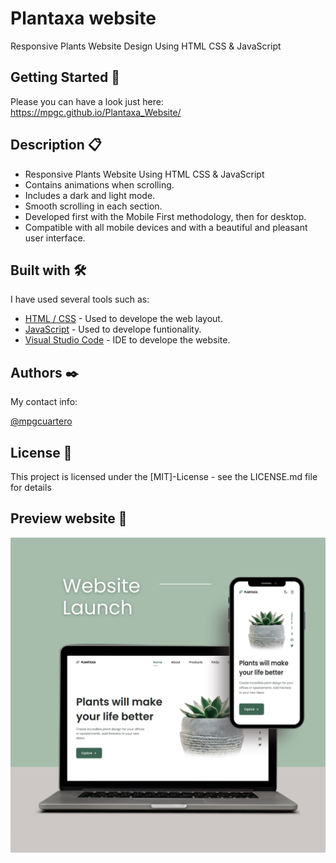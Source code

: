 # Plantaxa website
Responsive Plants Website Design Using HTML CSS &amp; JavaScript 


## Getting Started 🚀
Please you can have a look just here:  https://mpgc.github.io/Plantaxa_Website/

## Description 📋
- Responsive Plants Website Using HTML CSS & JavaScript
- Contains animations when scrolling.
- Includes a dark and light mode.
- Smooth scrolling in each section.
- Developed first with the Mobile First methodology, then for desktop.
- Compatible with all mobile devices and with a beautiful and pleasant user interface.

## Built with 🛠️

I have used several tools such as:

* [HTML / CSS](http://www.dropwizard.io/1.0.2/docs/) - Used to develope the web layout.
* [JavaScript](https://maven.apache.org/) - Used to develope funtionality.
* [Visual Studio Code](https://code.visualstudio.com/) - IDE to develope the website.


## Authors ✒️

My contact info:

[@mpgcuartero](https://www.linkedin.com/in/mpgcuartero/)

## License 📄

This project is licensed under the [MIT]-License - see the LICENSE.md file for details


## Preview website 🎁

![plantas website](/launch_website.png)

